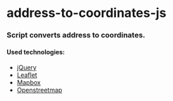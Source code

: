 # address-to-coordinates-js
<h3>Script converts address to coordinates.</h3>
<h4>
    Used technologies:
</h4>
<ul>
    <li><a href="https://jquery.com/" target="_blank">jQuery</a></li>
    <li><a href="http://leafletjs.com/" target="_blank">Leaflet</a></li>
    <li><a href="https://www.mapbox.com/" target="_blank">Mapbox</a></li>
    <li><a href="https://www.openstreetmap.org/" target="_blank">Openstreetmap</a></li>
</ul>
